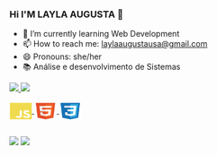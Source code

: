 ### Hi I'M LAYLA AUGUSTA 👋

- 🌱 I’m currently learning Web Development
- 📫 How to reach me: laylaaugustausa@gmail.com
- 😄 Pronouns: she/her
- 📚 Análise e desenvolvimento de Sistemas
  

 <div>
  <a href="https://github.com/laylaagst20">
  <img height="180em" src="https://github-readme-stats.vercel.app/api?username=laylaagst20&show_icons=true&theme=dark&include_all_commits=true&count_private=true"/>
  <img height="180em" src="https://github-readme-stats.vercel.app/api/top-langs/?username=laylaagst20&layout=compact&langs_count=7&theme=cobalt"/>
</div>
  <div style="display: inline_block"><br>
  <img align="center" alt="Layla-Js" height="30" width="40" src="https://raw.githubusercontent.com/devicons/devicon/master/icons/javascript/javascript-plain.svg">
  <img align="center" alt="Layla-HTML" height="30" width="40" src="https://raw.githubusercontent.com/devicons/devicon/master/icons/html5/html5-original.svg">
  <img align="center" alt="Layla-CSS" height="30" width="40" src="https://raw.githubusercontent.com/devicons/devicon/master/icons/css3/css3-original.svg"
</div>
  
  ##
  
<div>
  <a href = "mailto:laylaaugustausa@gmail.com"><img src="https://img.shields.io/badge/-Gmail-%23333?style=for-the-badge&logo=gmail&logoColor=white" target="_blank"></a>
  <a href="https://www.linkedin.com/in/laylaaugusta-45875016a" target="_blank"><img src="https://img.shields.io/badge/-LinkedIn-%230077B5?style=for-the-badge&logo=linkedin&logoColor=white" target="_blank"></a> 

</div>
